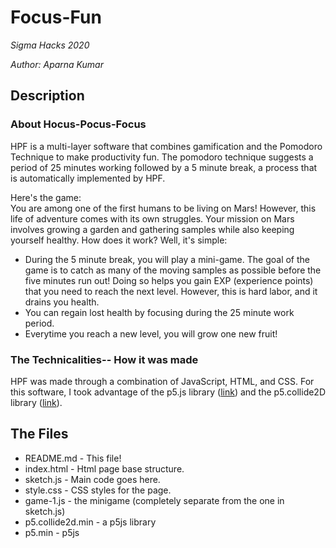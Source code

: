 # Focus-Fun

*Sigma Hacks 2020*

*Author: Aparna Kumar*

## Description

### About Hocus-Pocus-Focus 
HPF is a multi-layer software that combines gamification and the Pomodoro Technique to make productivity fun. The pomodoro technique suggests a period of 25 minutes working followed by a 5 minute break, a process that is automatically implemented by HPF. 

Here's the game:  
You are among one of the first humans to be living on Mars! However, this life of adventure comes with its own struggles. Your mission on Mars involves growing a garden and gathering samples while also keeping yourself healthy. How does it work? Well, it's simple: 
- During the 5 minute break, you will play a mini-game. The goal of the game is to catch as many of the moving samples as possible before the five minutes run out! Doing so helps you gain EXP (experience points) that you need to reach the next level. However, this is hard labor, and it drains you health. 
- You can regain lost health by focusing during the 25 minute work period. 
- Everytime you reach a new level, you will grow one new fruit! 

### The Technicalities-- How it was made 
HPF was made through a combination of JavaScript, HTML, and CSS. For this software, I took advantage of the p5.js library ([link](https://p5js.org/)) and the p5.collide2D library ([link](https://github.com/bmoren/p5.collide2D])). 

## The Files

- README.md - This file!
- index.html - Html page base structure.
- sketch.js - Main code goes here.
- style.css - CSS styles for the page.
- game-1.js - the minigame (completely separate from the one in sketch.js)
- p5.collide2d.min - a p5js library 
- p5.min - p5js
